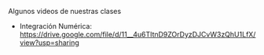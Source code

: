 Algunos videos de nuestras clases

- Integración Numérica: https://drive.google.com/file/d/11__4u6TItnD9ZOrDyzDJCvW3zQhU1LfX/view?usp=sharing
